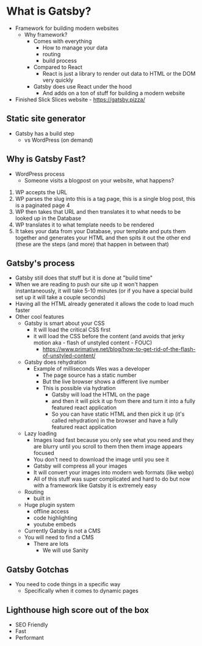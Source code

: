 # What is Gatsby?
* Framework for building modern websites
    - Why framework?
        + Comes with everything
            * How to manage your data
            * routing
            * build process
        + Compared to React
            * React is just a library to render out data to HTML or the DOM very quickly
        + Gatsby does use React under the hood
            * And adds on a ton of stuff for building a modern website
* Finished Slick Slices website - https://gatsby.pizza/

## Static site generator
* Gatsby has a build step
    - vs WordPress (on demand)

## Why is Gatsby Fast?
* WordPress process
    - Someone visits a blogpost on your website, what happens?

1. WP accepts the URL
2. WP parses the slug into this is a tag page, this is a single blog post, this is a paginated page 4
3. WP then takes that URL and then translates it to what needs to be looked up in the Database
4. WP translates it to what template needs to be rendered
5. It takes your data from your Database, your template and puts them together and generates your HTML and then spits it out the other end (these are the steps (and more) that happen in between that)

## Gatsby's process
* Gatsby still does that stuff but it is done at "build time"
* When we are reading to push our site up it won't happen instantaneously, it will take 5-10 minutes (or if you have a special build set up it will take a couple seconds)
* Having all the HTML already generated it allows the code to load much faster
* Other cool features
    - Gatsby is smart about your CSS
        + It will load the critical CSS first
        + it will load the CSS before the content (and avoids that jerky motion aka - flash of unstyled content - FOUC)
            * https://www.primative.net/blog/how-to-get-rid-of-the-flash-of-unstyled-content/
    - Gatsby does rehydration
        + Example of milliseconds Wes was a developer
            * The page source has a static number
            * But the live browser shows a different live number
            * This is possible via hydration
                - Gatsby will load the HTML on the page
                - and then it will pick it up from there and turn it into a fully featured react application
                - So you can have static HTML and then pick it up (it's called rehydration) in the browser and have a fully featured react application
    - Lazy loading
        + Images load fast because you only see what you need and they are blurry until you scroll to them then them image appears focused
        + You don't need to download the image until you see it
        + Gatsby will compress all your images
        + It will convert your images into modern web formats (like webp)
        + All of this stuff was super complicated and hard to do but now with a framework like Gatsby it is extremely easy
    - Routing
        + built in
    - Huge plugin system
        + offline access
        + code highlighting
        + youtube embeds
    - Currently Gatsby is not a CMS
    - You will need to find a CMS
        + There are lots
            * We will use Sanity

## Gatsby Gotchas
* You need to code things in a specific way
    - Specifically when it comes to dynamic pages

## Lighthouse high score out of the box
* SEO Friendly
* Fast
* Performant 
